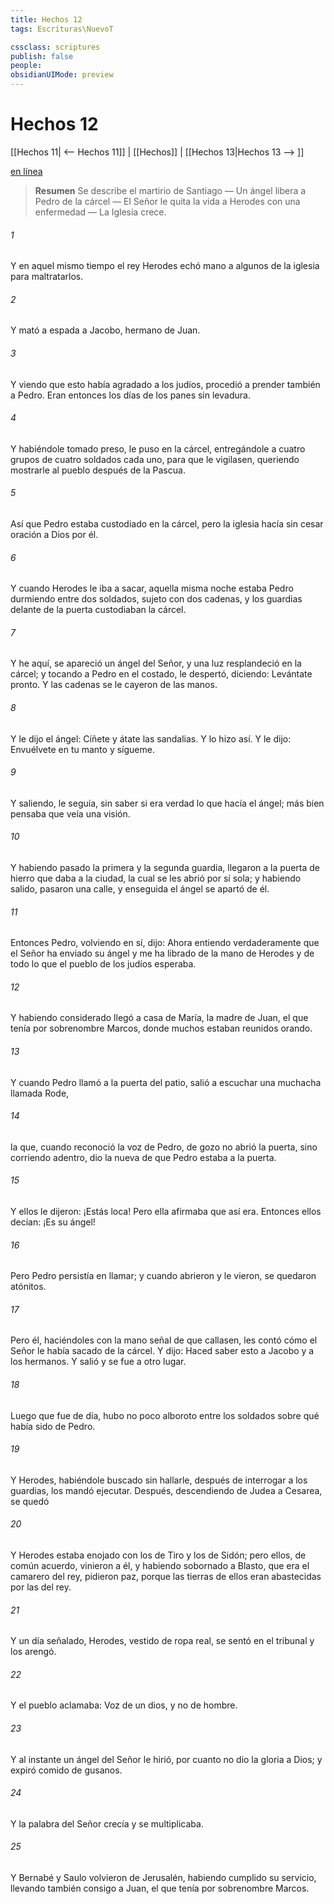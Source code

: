 ```yaml
---
title: Hechos 12
tags: Escrituras\NuevoT

cssclass: scriptures
publish: false
people:
obsidianUIMode: preview
---
```


# Hechos 12
[[Hechos 11| <-- Hechos 11]] | [[Hechos]] | [[Hechos 13|Hechos 13 --> ]]

[en línea](https://churchofjesuschrist.org/study/scriptures/nt/acts/12?lang=spa)

> __Resumen__
Se describe el martirio de Santiago — Un ángel libera a Pedro de la cárcel — El Señor le quita la vida a Herodes con una enfermedad — La Iglesia crece.

###### 1 
Y en aquel mismo tiempo el rey Herodes echó mano a algunos de la iglesia para maltratarlos.

###### 2 
Y mató a espada a Jacobo, hermano de Juan.

###### 3 
Y viendo que esto había agradado a los judíos, procedió a prender también a Pedro. Eran entonces los días de los panes sin levadura.

###### 4 
Y habiéndole tomado preso, le puso en la cárcel, entregándole a cuatro grupos de cuatro soldados cada uno, para que le vigilasen, queriendo mostrarle al pueblo después de la Pascua.

###### 5 
Así que Pedro estaba custodiado en la cárcel, pero la iglesia hacía sin cesar oración a Dios por él.

###### 6 
Y cuando Herodes le iba a sacar, aquella misma noche estaba Pedro durmiendo entre dos soldados, sujeto con dos cadenas, y los guardias delante de la puerta custodiaban la cárcel.

###### 7 
Y he aquí, se apareció un ángel del Señor, y una luz resplandeció en la cárcel; y tocando a Pedro en el costado, le despertó, diciendo: Levántate pronto. Y las cadenas se le cayeron de las manos.

###### 8 
Y le dijo el ángel: Cíñete y átate las sandalias. Y lo hizo así. Y le dijo: Envuélvete en tu manto y sígueme.

###### 9 
Y saliendo, le seguía, sin saber si era verdad lo que hacía el ángel; más bien pensaba que veía una visión.

###### 10 
Y habiendo pasado la primera y la segunda guardia, llegaron a la puerta de hierro que daba a la ciudad, la cual se les abrió por sí sola; y habiendo salido, pasaron una calle, y enseguida el ángel se apartó de él.

###### 11 
Entonces Pedro, volviendo en sí, dijo: Ahora entiendo verdaderamente que el Señor ha enviado su ángel y me ha librado de la mano de Herodes y de todo lo que el pueblo de los judíos esperaba.

###### 12 
Y habiendo considerado  llegó a casa de María, la madre de Juan, el que tenía por sobrenombre Marcos, donde muchos estaban reunidos orando.

###### 13 
Y cuando Pedro llamó a la puerta del patio, salió a escuchar una muchacha llamada Rode,

###### 14 
la que, cuando reconoció la voz de Pedro, de gozo no abrió la puerta, sino corriendo adentro, dio la nueva de que Pedro estaba a la puerta.

###### 15 
Y ellos le dijeron: ¡Estás loca! Pero ella afirmaba que así era. Entonces ellos decían: ¡Es su ángel!

###### 16 
Pero Pedro persistía en llamar; y cuando abrieron y le vieron, se quedaron atónitos.

###### 17 
Pero él, haciéndoles con la mano señal de que callasen, les contó cómo el Señor le había sacado de la cárcel. Y dijo: Haced saber esto a Jacobo y a los hermanos. Y salió y se fue a otro lugar.

###### 18 
Luego que fue de día, hubo no poco alboroto entre los soldados sobre qué había sido de Pedro.

###### 19 
Y Herodes, habiéndole buscado sin hallarle, después de interrogar a los guardias, los mandó ejecutar. Después, descendiendo de Judea a Cesarea, se quedó 

###### 20 
Y Herodes estaba enojado con los de Tiro y los de Sidón; pero ellos, de común acuerdo, vinieron a él, y habiendo sobornado a Blasto, que era el camarero del rey, pidieron paz, porque las tierras de ellos eran abastecidas por las del rey.

###### 21 
Y un día señalado, Herodes, vestido de ropa real, se sentó en el tribunal y los arengó.

###### 22 
Y el pueblo aclamaba: Voz de un dios, y no de hombre.

###### 23 
Y al instante un ángel del Señor le hirió, por cuanto no dio la gloria a Dios; y expiró comido de gusanos.

###### 24 
Y la palabra del Señor crecía y se multiplicaba.

###### 25 
Y Bernabé y Saulo volvieron de Jerusalén, habiendo cumplido su servicio, llevando también consigo a Juan, el que tenía por sobrenombre Marcos.

